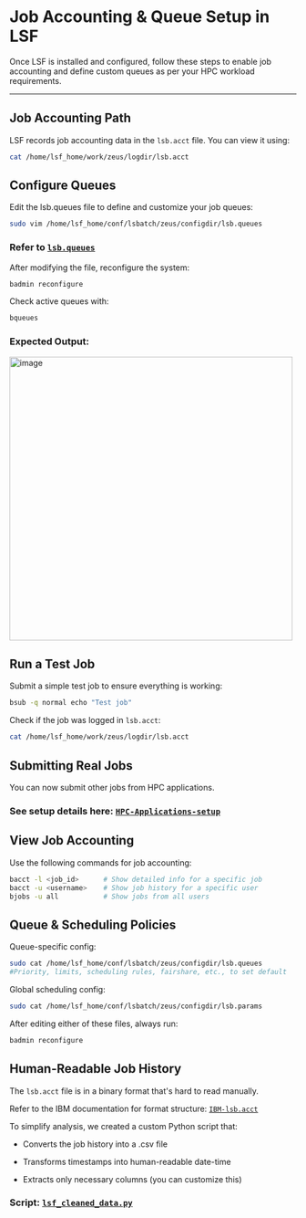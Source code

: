 # Job Accounting & Queue Setup in LSF

Once LSF is installed and configured, follow these steps to enable job accounting and define custom queues as per your HPC workload requirements.

---

## Job Accounting Path

LSF records job accounting data in the `lsb.acct` file. You can view it using:

```bash
cat /home/lsf_home/work/zeus/logdir/lsb.acct
```

## Configure Queues

Edit the lsb.queues file to define and customize your job queues:
```bash
sudo vim /home/lsf_home/conf/lsbatch/zeus/configdir/lsb.queues
```
### Refer to [`lsb.queues`](https://github.com/senpai-123/zeus-cluster/blob/main/LSF/lsb.queues)

After modifying the file, reconfigure the system:

```bash
badmin reconfigure
```

Check active queues with:

```bash
bqueues
```

### Expected Output:

<img width="497" alt="image" src="https://github.com/user-attachments/assets/c2d6662a-2f3f-4827-9304-3a1e35233b12" />

## Run a Test Job

Submit a simple test job to ensure everything is working:

```bash
bsub -q normal echo "Test job"
```

Check if the job was logged in `lsb.acct`:

```bash
cat /home/lsf_home/work/zeus/logdir/lsb.acct
```

## Submitting Real Jobs

You can now submit other jobs from HPC applications.

### See setup details here: [`HPC-Applications-setup`](https://github.com/senpai-123/zeus-cluster/tree/main/hpc-applications)

## View Job Accounting

Use the following commands for job accounting:

```bash
bacct -l <job_id>      # Show detailed info for a specific job
bacct -u <username>    # Show job history for a specific user
bjobs -u all           # Show jobs from all users
```

## Queue & Scheduling Policies

Queue-specific config:
```bash
sudo cat /home/lsf_home/conf/lsbatch/zeus/configdir/lsb.queues
#Priority, limits, scheduling rules, fairshare, etc., to set default 
```
Global scheduling config:
```bash
sudo cat /home/lsf_home/conf/lsbatch/zeus/configdir/lsb.params
```

After editing either of these files, always run:

```bash
badmin reconfigure
```

## Human-Readable Job History

The `lsb.acct` file is in a binary format that's hard to read manually.

Refer to the IBM documentation for format structure: [`IBM-lsb.acct`](https://www.ibm.com/docs/ro/spectrum-lsf/10.1.0?topic=files-lsbacct)

To simplify analysis, we created a custom Python script that:

- Converts the job history into a .csv file

- Transforms timestamps into human-readable date-time

- Extracts only necessary columns (you can customize this)

### Script: [`lsf_cleaned_data.py`](https://github.com/senpai-123/zeus-cluster/blob/main/LSF/lsf_cleaned_data.py)
